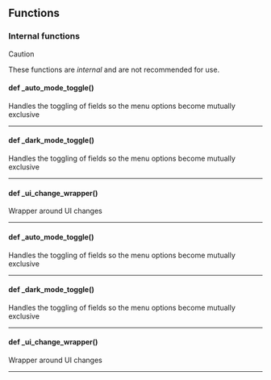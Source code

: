 ## Functions

### Internal functions

> [!CAUTION]
> These functions are *internal* and are not recommended for use.

#### def _auto_mode_toggle()

Handles the toggling of fields so the menu options become mutually exclusive

---

#### def _dark_mode_toggle()

Handles the toggling of fields so the menu options become mutually exclusive

---

#### def _ui_change_wrapper()

Wrapper around UI changes

---

#### def _auto_mode_toggle()

Handles the toggling of fields so the menu options become mutually exclusive

---

#### def _dark_mode_toggle()

Handles the toggling of fields so the menu options become mutually exclusive

---

#### def _ui_change_wrapper()

Wrapper around UI changes

---

